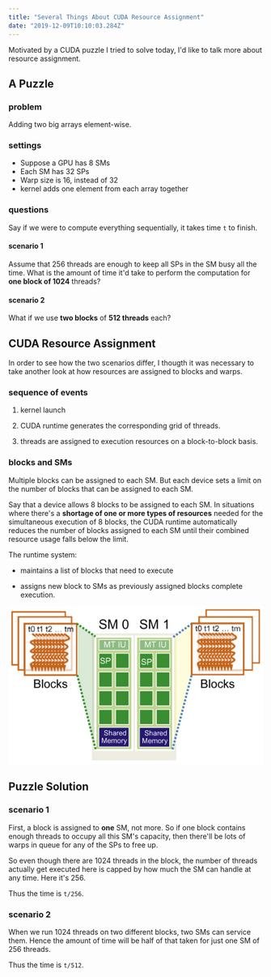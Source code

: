```yaml
---
title: "Several Things About CUDA Resource Assignment"
date: "2019-12-09T10:10:03.284Z"
---
```


Motivated by a CUDA puzzle I tried to solve today, I'd like to talk more about resource assignment. 

## A Puzzle

### problem

Adding two big arrays element-wise.

### settings

* Suppose a GPU has 8 SMs
* Each SM has 32 SPs
* Warp size is 16, instead of 32
* kernel adds one element from each array together

### questions

Say if we were to compute everything sequentially, it takes time ```t``` to finish.

#### scenario 1

Assume that 256 threads are enough to keep all SPs in the SM busy all the time. What is the amount of time it'd take to perform the computation for **one block of 1024** threads? 

#### scenario 2

What if we use **two blocks** of **512 threads** each?

## CUDA Resource Assignment

In order to see how the two scenarios differ, I thougth it was necessary to take another look at how resources are assigned to blocks and warps.

### sequence of events

1. kernel launch

1. CUDA runtime generates the corresponding grid of threads.

1. threads are assigned to execution resources on a block-to-block basis.

### blocks and SMs

Multiple blocks can be assigned to each SM. But each device sets a limit on the number of blocks that can be assigned to each SM.

Say that a device allows 8 blocks to be assigned to each SM. In situations where there's a **shortage of one or more types of resources** needed for the simultaneous execution of 8 blocks, the CUDA runtime automatically reduces the number of blocks assigned to each SM until their combined resource usage falls below the limit.

The runtime system:

* maintains a list of blocks that need to execute

* assigns new block to SMs as previously assigned blocks complete execution.

![blocks to SM](./blocks.jpg)

## Puzzle Solution

### scenario 1

First, a block is assigned to **one** SM, not more. So if one block contains enough threads to occupy all this SM's capacity, then there'll be lots of warps in queue for any of the SPs to free up.

So even though there are 1024 threads in the block, the number of threads actually get executed here is capped by how much the SM can handle at any time. Here it's 256.

Thus the time is ```t/256```.

### scenario 2

When we run 1024 threads on two different blocks, two SMs can service them. Hence the amount of time will be half of that taken for just one SM of 256 threads. 

Thus the time is ```t/512```.
